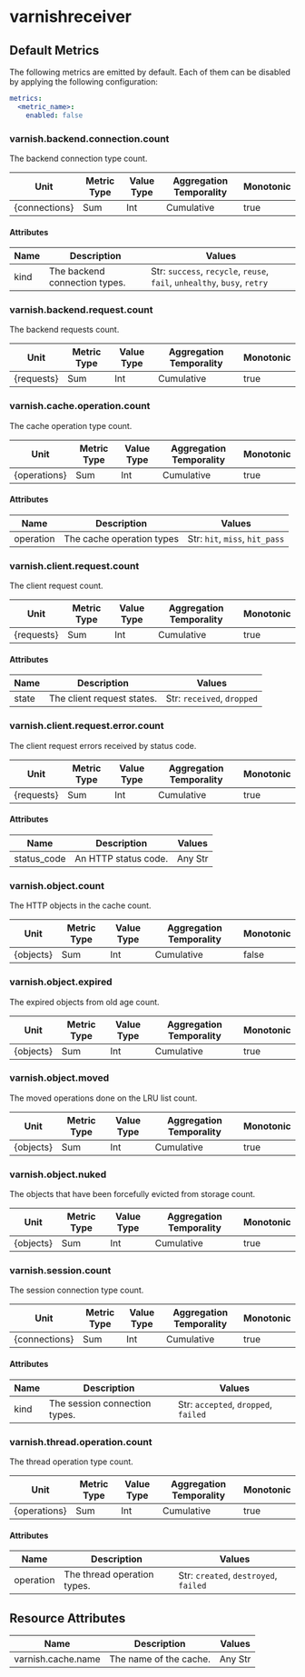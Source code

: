 [comment]: <> (Code generated by mdatagen. DO NOT EDIT.)

# varnishreceiver

## Default Metrics

The following metrics are emitted by default. Each of them can be disabled by applying the following configuration:

```yaml
metrics:
  <metric_name>:
    enabled: false
```

### varnish.backend.connection.count

The backend connection type count.

| Unit | Metric Type | Value Type | Aggregation Temporality | Monotonic |
| ---- | ----------- | ---------- | ----------------------- | --------- |
| {connections} | Sum | Int | Cumulative | true |

#### Attributes

| Name | Description | Values |
| ---- | ----------- | ------ |
| kind | The backend connection types. | Str: ``success``, ``recycle``, ``reuse``, ``fail``, ``unhealthy``, ``busy``, ``retry`` |

### varnish.backend.request.count

The backend requests count.

| Unit | Metric Type | Value Type | Aggregation Temporality | Monotonic |
| ---- | ----------- | ---------- | ----------------------- | --------- |
| {requests} | Sum | Int | Cumulative | true |

### varnish.cache.operation.count

The cache operation type count.

| Unit | Metric Type | Value Type | Aggregation Temporality | Monotonic |
| ---- | ----------- | ---------- | ----------------------- | --------- |
| {operations} | Sum | Int | Cumulative | true |

#### Attributes

| Name | Description | Values |
| ---- | ----------- | ------ |
| operation | The cache operation types | Str: ``hit``, ``miss``, ``hit_pass`` |

### varnish.client.request.count

The client request count.

| Unit | Metric Type | Value Type | Aggregation Temporality | Monotonic |
| ---- | ----------- | ---------- | ----------------------- | --------- |
| {requests} | Sum | Int | Cumulative | true |

#### Attributes

| Name | Description | Values |
| ---- | ----------- | ------ |
| state | The client request states. | Str: ``received``, ``dropped`` |

### varnish.client.request.error.count

The client request errors received by status code.

| Unit | Metric Type | Value Type | Aggregation Temporality | Monotonic |
| ---- | ----------- | ---------- | ----------------------- | --------- |
| {requests} | Sum | Int | Cumulative | true |

#### Attributes

| Name | Description | Values |
| ---- | ----------- | ------ |
| status_code | An HTTP status code. | Any Str |

### varnish.object.count

The HTTP objects in the cache count.

| Unit | Metric Type | Value Type | Aggregation Temporality | Monotonic |
| ---- | ----------- | ---------- | ----------------------- | --------- |
| {objects} | Sum | Int | Cumulative | false |

### varnish.object.expired

The expired objects from old age count.

| Unit | Metric Type | Value Type | Aggregation Temporality | Monotonic |
| ---- | ----------- | ---------- | ----------------------- | --------- |
| {objects} | Sum | Int | Cumulative | true |

### varnish.object.moved

The moved operations done on the LRU list count.

| Unit | Metric Type | Value Type | Aggregation Temporality | Monotonic |
| ---- | ----------- | ---------- | ----------------------- | --------- |
| {objects} | Sum | Int | Cumulative | true |

### varnish.object.nuked

The objects that have been forcefully evicted from storage count.

| Unit | Metric Type | Value Type | Aggregation Temporality | Monotonic |
| ---- | ----------- | ---------- | ----------------------- | --------- |
| {objects} | Sum | Int | Cumulative | true |

### varnish.session.count

The session connection type count.

| Unit | Metric Type | Value Type | Aggregation Temporality | Monotonic |
| ---- | ----------- | ---------- | ----------------------- | --------- |
| {connections} | Sum | Int | Cumulative | true |

#### Attributes

| Name | Description | Values |
| ---- | ----------- | ------ |
| kind | The session connection types. | Str: ``accepted``, ``dropped``, ``failed`` |

### varnish.thread.operation.count

The thread operation type count.

| Unit | Metric Type | Value Type | Aggregation Temporality | Monotonic |
| ---- | ----------- | ---------- | ----------------------- | --------- |
| {operations} | Sum | Int | Cumulative | true |

#### Attributes

| Name | Description | Values |
| ---- | ----------- | ------ |
| operation | The thread operation types. | Str: ``created``, ``destroyed``, ``failed`` |

## Resource Attributes

| Name | Description | Values |
| ---- | ----------- | ------ |
| varnish.cache.name | The name of the cache. | Any Str |
